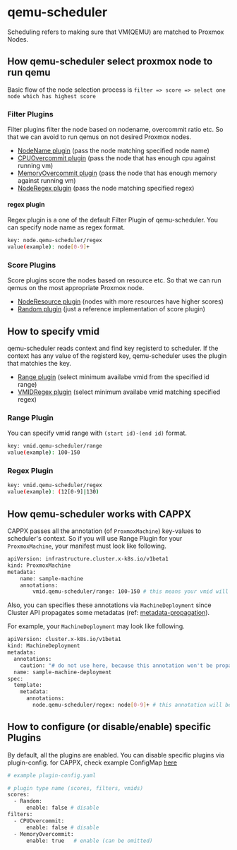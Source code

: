 # qemu-scheduler

Scheduling refers to making sure that VM(QEMU) are matched to Proxmox Nodes.

## How qemu-scheduler select proxmox node to run qemu

Basic flow of the node selection process is `filter => score => select one node which has highest score`

### Filter Plugins

Filter plugins filter the node based on nodename, overcommit ratio etc. So that we can avoid to run qemus on not desired Proxmox nodes.

- [NodeName plugin](./plugins/nodename/node_name.go) (pass the node matching specified node name)
- [CPUOvercommit plugin](./plugins/overcommit/cpu_overcommit.go) (pass the node that has enough cpu against running vm)
- [MemoryOvercommit plugin](./plugins/overcommit/memory_overcommit.go) (pass the node that has enough memory against running vm)
- [NodeRegex plugin](./plugins/regex/node_regex.go) (pass the node matching specified regex)

#### regex plugin

Regex plugin is a one of the default Filter Plugin of qemu-scheduler. You can specify node name as regex format. 
```sh
key: node.qemu-scheduler/regex
value(example): node[0-9]+
```

### Score Plugins

Score plugins score the nodes based on resource etc. So that we can run qemus on the most appropriate Proxmox node.

- [NodeResource plugin](./plugins/noderesource/node_resrouce.go) (nodes with more resources have higher scores)
- [Random plugin](./plugins/random/random.go) (just a reference implementation of score plugin)

## How to specify vmid
qemu-scheduler reads context and find key registerd to scheduler. If the context has any value of the registerd key, qemu-scheduler uses the plugin that matchies the key.

- [Range plugin](./plugins/idrange/idrange.go) (select minimum availabe vmid from the specified id range)
- [VMIDRegex plugin](./plugins/regex/vmid_regex.go) (select minimum availabe vmid matching specified regex)

### Range Plugin
You can specify vmid range with `(start id)-(end id)` format.
```sh
key: vmid.qemu-scheduler/range
value(example): 100-150
```

### Regex Plugin
```sh
key: vmid.qemu-scheduler/regex
value(example): (12[0-9]|130)
```

## How qemu-scheduler works with CAPPX
CAPPX passes all the annotation (of `ProxmoxMachine`) key-values to scheduler's context. So if you will use Range Plugin for your `ProxmoxMachine`, your manifest must look like following.
```sh
apiVersion: infrastructure.cluster.x-k8s.io/v1beta1
kind: ProxmoxMachine
metadata:
    name: sample-machine
    annotations:
        vmid.qemu-scheduler/range: 100-150 # this means your vmid will be chosen from the range of 100 to 150.
```

Also, you can specifies these annotations via `MachineDeployment` since Cluster API propagates some metadatas (ref: [metadata-propagation](https://cluster-api.sigs.k8s.io/developer/architecture/controllers/metadata-propagation.html#metadata-propagation)).

For example, your `MachineDeployment` may look like following.
```sh
apiVersion: cluster.x-k8s.io/v1beta1
kind: MachineDeployment
metadata:
  annotations:
    caution: "# do not use here, because this annotation won't be propagated to your ProxmoxMachine"
  name: sample-machine-deployment
spec:
  template:
    metadata:
      annotations:
        node.qemu-scheduler/regex: node[0-9]+ # this annotation will be propagated to your ProxmoxMachine via MachineSet
```

## How to configure (or disable/enable) specific Plugins

By default, all the plugins are enabled. You can disable specific plugins via plugin-config. for CAPPX, check example ConfigMap [here](../../config/manager/manager.yaml)
```sh
# example plugin-config.yaml

# plugin type name (scores, filters, vmids)
scores:
  - Random: 
      enable: false # disable
filters:
  - CPUOvercommit:
      enable: false # disable
  - MemoryOvercommit:
      enable: true   # enable (can be omitted)
```